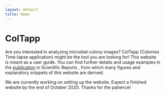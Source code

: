 ```yaml
---
layout: default
title: Home
---
```

# ColTapp
Are you interested in analyzing microbial colony images? ColTapp (Colonies Time-lapse application) might be the tool you are looking for! This website is meant as a user guide. You can find further details and usage examples in the [publication](https://doi.org/10.1038/s41598-020-72979-4) in Scientific Reports , from which many figures and explanatory snippets of this website are derived. 

We are currently working on setting up the website. Expect a finished website by the end of October 2020. Thanks for the patience!
